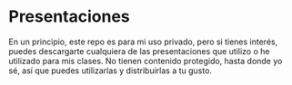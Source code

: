 # Presentaciones
En un principio, este repo es para mi uso privado, pero si tienes interés, puedes descargarte cualquiera de las presentaciones que utilizo o he utilizado para mis clases. No tienen contenido protegido, hasta donde yo sé, así que puedes utilizarlas y distribuirlas a tu gusto.
